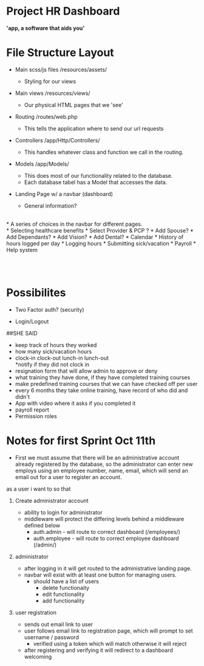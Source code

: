 # Project HR Dashboard
__'app, a software that aids you'__

# File Structure Layout
* Main scss/js files  /resources/assets/
    * Styling for our views
    
* Main views          /resources/views/
    * Our physical HTML pages that we 'see'
    
* Routing             /routes/web.php
    * This tells the application where to send our url requests
    
* Controllers         /app/Http/Controllers/
    * This handles whatever class and function we call in the routing.
    
* Models              /app/Models/
    * This does most of our functionality related to the database.
    * Each database tabel has a Model that accesses the data.




* Landing Page w/ a navbar (dashboard)
  * General information?
<br>
* A series of choices in the navbar for different pages.
<br>
* Selecting healthcare benefits
  * Select Provider & PCP ? 
  * Add Spouse?
  * Add Dependants?
  * Add Vision?
  * Add Dental?
* Calendar
  * History of hours logged per day
  * Logging hours
  * Submitting sick/vacation
* Payroll
* Help system

<br><br>
# Possibilites
* Two Factor auth? (security)
  
* Login/Logout

##SHE SAID
* keep track of hours they worked 
* how many sick/vacation hours
* clock-in clock-out lunch-in lunch-out  
 *notify if they did not clock in
* resignation form that will allow admin to approve or deny
* what training they have done, if they have completed training courses
 * make predefined training courses that we can have checked off per user
 * every 6 months they take online training, have record of who did and didn't
 * App with video where it asks if you completed it
* payroll report
* Permission roles


# Notes for first Sprint Oct 11th
* First we must assume that there will be an administrative account already registered by the database, so the administrator can enter new employs using an employee number, name, email, which will send an email out for a user to register an account.

as a user i want to so that

1. Create administrator account
	- ability to login for administrator
	- middleware will protect the differing levels behind a middleware defined below
		- auth.admin - will route to correct dashboard  (/employees/)
		- auth.employee - will route to correct employee dashboard (/admin/)

2. administrator
	- after logging in it will get routed to the administrative landing page.
	- navbar will exist with at least one  button for managing users.
		- should have a list of users
			- delete functionaity
			- edit functionality
			- add functionality

3. user registration
	- sends out email link to user
	- user follows email link to registration page, which will prompt to set username / password
		- verified using a token which will match otherwise it will reject
	- after registering and verifying it will redirect to a dashboard welcoming
